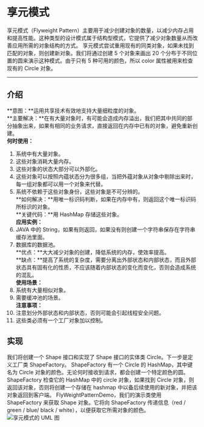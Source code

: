 # 享元模式
享元模式（Flyweight Pattern）主要用于减少创建对象的数量，以减少内存占用和提高性能。这种类型的设计模式属于结构型模式，它提供了减少对象数量从而改善应用所需的对象结构的方式。
享元模式尝试重用现有的同类对象，如果未找到匹配的对象，则创建新对象。我们将通过创建 5 个对象来画出 20 个分布于不同位置的圆来演示这种模式。由于只有 5 种可用的颜色，所以 color 属性被用来检查现有的 Circle 对象。
******
## 介绍
**意图：**运用共享技术有效地支持大量细粒度的对象。  
**主要解决：**在有大量对象时，有可能会造成内存溢出，我们把其中共同的部分抽象出来，如果有相同的业务请求，直接返回在内存中已有的对象，避免重新创建。  
**何时使用：**  
1. 系统中有大量对象。  
2. 这些对象消耗大量内存。  
3. 这些对象的状态大部分可以外部化。  
4. 这些对象可以按照内蕴状态分为很多组，当把外蕴对象从对象中剔除出来时，每一组对象都可以用一个对象来代替。  
5. 系统不依赖于这些对象身份，这些对象是不可分辨的。  
**如何解决：**用唯一标识码判断，如果在内存中有，则返回这个唯一标识码所标识的对象。  
**关键代码：**用 HashMap 存储这些对象。  
**应用实例：**  
1. JAVA 中的 String，如果有则返回，如果没有则创建一个字符串保存在字符串缓存池里面。  
2. 数据库的数据池。  
**优点：**大大减少对象的创建，降低系统的内存，使效率提高。  
**缺点：**提高了系统的复杂度，需要分离出外部状态和内部状态，而且外部状态具有固有化的性质，不应该随着内部状态的变化而变化，否则会造成系统的混乱。  
**使用场景：**  
1. 系统有大量相似对象。  
2. 需要缓冲池的场景。  
**注意事项：**  
1. 注意划分外部状态和内部状态，否则可能会引起线程安全问题。  
2. 这些类必须有一个工厂对象加以控制。  
## 实现
我们将创建一个 Shape 接口和实现了 Shape 接口的实体类 Circle。下一步是定义工厂类 ShapeFactory。
ShapeFactory 有一个 Circle 的 HashMap，其中键名为 Circle 对象的颜色。无论何时接收到请求，都会创建一个特定颜色的圆。ShapeFactory 检查它的 HashMap 中的 circle 对象，如果找到 Circle 对象，则返回该对象，否则将创建一个存储在 hashmap 中以备后续使用的新对象，并把该对象返回到客户端。
FlyWeightPatternDemo，我们的演示类使用 ShapeFactory 来获取 Shape 对象。它将向 ShapeFactory 传递信息（red / green / blue/ black / white），以便获取它所需对象的颜色。
![享元模式的 UML 图](http://www.runoob.com/wp-content/uploads/2014/08/flyweight_pattern_uml_diagram-1.jpg)